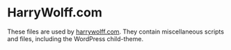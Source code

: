 HarryWolff.com
==============

These files are used by [harrywolff.com](http://harrywolff.com/).  They contain miscellaneous scripts and files, including the WordPress child-theme.